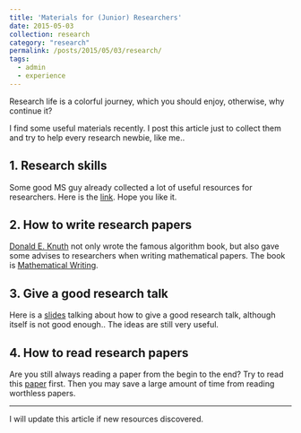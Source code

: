 ```yaml
---
title: 'Materials for (Junior) Researchers'
date: 2015-05-03
collection: research
category: "research"
permalink: /posts/2015/05/03/research/
tags:
  - admin
  - experience
---
```


Research life is a colorful journey, which you should enjoy, otherwise, why continue it?

I find some useful materials recently. I post this article just to collect them and try to help every research newbie, like me..

## 1. Research skills
Some good MS guy already collected a lot of useful resources for researchers. Here is the [link](http://research.microsoft.com/en-us/um/people/simonpj/papers/giving-a-talk/giving-a-talk.htm). Hope you like it.

## 2. How to write research papers
[Donald E. Knuth](http://www-cs-faculty.stanford.edu/~uno/) not only wrote the famous algorithm book, but also gave some advises to researchers when writing mathematical papers. The book is [Mathematical Writing](http://haidaoxiaofei.github.io/d/mathwriting.pdf).

## 3. Give a good research talk

Here is a [slides](http://haidaoxiaofei.github.io/d/tsinghua-mar-2013.pdf) talking about how to give a good research talk, although itself is not good enough.. The ideas are still very useful.

## 4. How to read research papers

Are you still always reading a paper from the begin to the end? Try to read this [paper](http://haidaoxiaofei.github.io/d/paper-reading.pdf) first. Then you may save a large amount of time from reading worthless papers.

------
I will update this article if new resources discovered.
